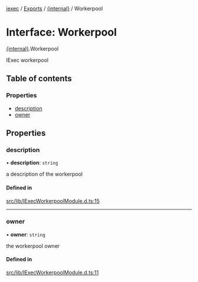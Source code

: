 [iexec](../README.md) / [Exports](../modules.md) / [{internal}](../modules/internal_.md) / Workerpool

# Interface: Workerpool

[{internal}](../modules/internal_.md).Workerpool

IExec workerpool

## Table of contents

### Properties

- [description](internal_.Workerpool.md#description)
- [owner](internal_.Workerpool.md#owner)

## Properties

### description

• **description**: `string`

a description of the workerpool

#### Defined in

[src/lib/IExecWorkerpoolModule.d.ts:15](https://github.com/iExecBlockchainComputing/iexec-sdk/blob/0c88714/src/lib/IExecWorkerpoolModule.d.ts#L15)

___

### owner

• **owner**: `string`

the workerpool owner

#### Defined in

[src/lib/IExecWorkerpoolModule.d.ts:11](https://github.com/iExecBlockchainComputing/iexec-sdk/blob/0c88714/src/lib/IExecWorkerpoolModule.d.ts#L11)
